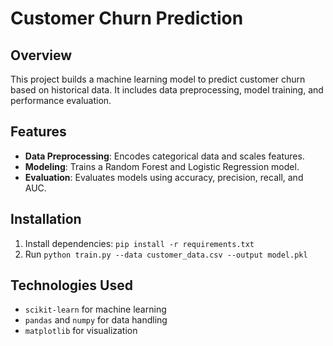 # Customer Churn Prediction

## Overview
This project builds a machine learning model to predict customer churn based on historical data. It includes data preprocessing, model training, and performance evaluation.

## Features
- **Data Preprocessing**: Encodes categorical data and scales features.
- **Modeling**: Trains a Random Forest and Logistic Regression model.
- **Evaluation**: Evaluates models using accuracy, precision, recall, and AUC.

## Installation
1. Install dependencies: `pip install -r requirements.txt`
2. Run `python train.py --data customer_data.csv --output model.pkl` 

## Technologies Used
- `scikit-learn` for machine learning
- `pandas` and `numpy` for data handling
- `matplotlib` for visualization
 